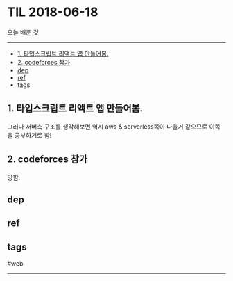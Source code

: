 # TIL 2018-06-18

오늘 배운 것

--------------------------


- [1. 타입스크립트 리액트 앱 만들어봄.](#1-타입스크립트-리액트-앱-만들어봄)
- [2. codeforces 참가](#2-codeforces-참가)
- [dep](#dep)
- [ref](#ref)
- [tags](#tags)
## 1. 타입스크립트 리액트 앱 만들어봄. 

그러나 서버측 구조를 생각해보면 역시 aws & serverless쪽이 나을거 같으므로 이쪽을 공부하기로 함!

## 2. codeforces 참가

망함.

## dep

## ref

## tags
  #web



--------------------------


 